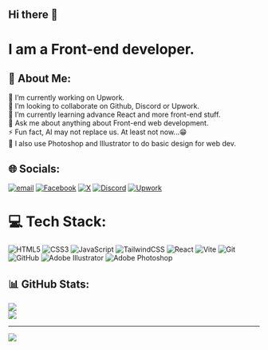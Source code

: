 ## Hi there 👋
# I am a Front-end developer.


## 💫 About Me:
🔭 I’m currently working on Upwork.<br>👯 I’m looking to collaborate on Github, Discord or Upwork.<br>🌱 I’m currently learning advance React and more front-end stuff.<br>💬 Ask me about anything about Front-end web development.<br>⚡ Fun fact, AI may not replace us. At least not now...😁<br>🎀 I also use Photoshop and Illustrator to do basic design for web dev.


## 🌐 Socials:
[![email](https://img.shields.io/badge/Email-D14836?logo=gmail&logoColor=white)](mailto:rafidrenson@gmail.com) [![Facebook](https://img.shields.io/badge/Facebook-%231877F2.svg?logo=Facebook&logoColor=white)](https://facebook.com/m.h.a.RAFID) [![X](https://img.shields.io/badge/X-black.svg?logo=X&logoColor=white)](https://x.com/HasinRafid420) [![Discord](https://img.shields.io/badge/Discord-%237289DA.svg?logo=discord&logoColor=white)](https://discord.gg/https://discord.gg/yvDCUfzDPd) [![Upwork](https://img.shields.io/badge/Upwork-green.svg?logo=upwork&logoColor=white)](https://discord.gg/https://discord.gg/yvDCUfzDPd)

# 💻 Tech Stack:
![HTML5](https://img.shields.io/badge/html5-%23E34F26.svg?style=for-the-badge&logo=html5&logoColor=white) ![CSS3](https://img.shields.io/badge/css3-%231572B6.svg?style=for-the-badge&logo=css3&logoColor=white) ![JavaScript](https://img.shields.io/badge/javascript-%23323330.svg?style=for-the-badge&logo=javascript&logoColor=%23F7DF1E) ![TailwindCSS](https://img.shields.io/badge/tailwindcss-%2338B2AC.svg?style=for-the-badge&logo=tailwind-css&logoColor=white) ![React](https://img.shields.io/badge/react-%2320232a.svg?style=for-the-badge&logo=react&logoColor=%2361DAFB) ![Vite](https://img.shields.io/badge/vite-%23646CFF.svg?style=for-the-badge&logo=vite&logoColor=white) ![Git](https://img.shields.io/badge/git-%23F05033.svg?style=for-the-badge&logo=git&logoColor=white) ![GitHub](https://img.shields.io/badge/github-%23121011.svg?style=for-the-badge&logo=github&logoColor=white) ![Adobe Illustrator](https://img.shields.io/badge/adobe%20illustrator-%23FF9A00.svg?style=for-the-badge&logo=adobe%20illustrator&logoColor=white) ![Adobe Photoshop](https://img.shields.io/badge/adobe%20photoshop-%2331A8FF.svg?style=for-the-badge&logo=adobe%20photoshop&logoColor=white)
## 📊 GitHub Stats:
![](https://github-readme-stats.vercel.app/api?username=HasinRafid&theme=dark&hide_border=false&include_all_commits=false&count_private=false)<br/>
![](https://nirzak-streak-stats.vercel.app/?user=HasinRafid&theme=dark&hide_border=false)<br/>



---
[![](https://visitcount.itsvg.in/api?id=HasinRafid&icon=0&color=0)](https://visitcount.itsvg.in)



